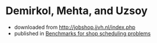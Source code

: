 # Demirkol, Mehta, and Uzsoy

- downloaded from http://jobshop.jjvh.nl/index.php
- published in [Benchmarks for shop scheduling problems](https://www.sciencedirect.com/science/article/pii/S0377221797000192?via%3Dihub)
